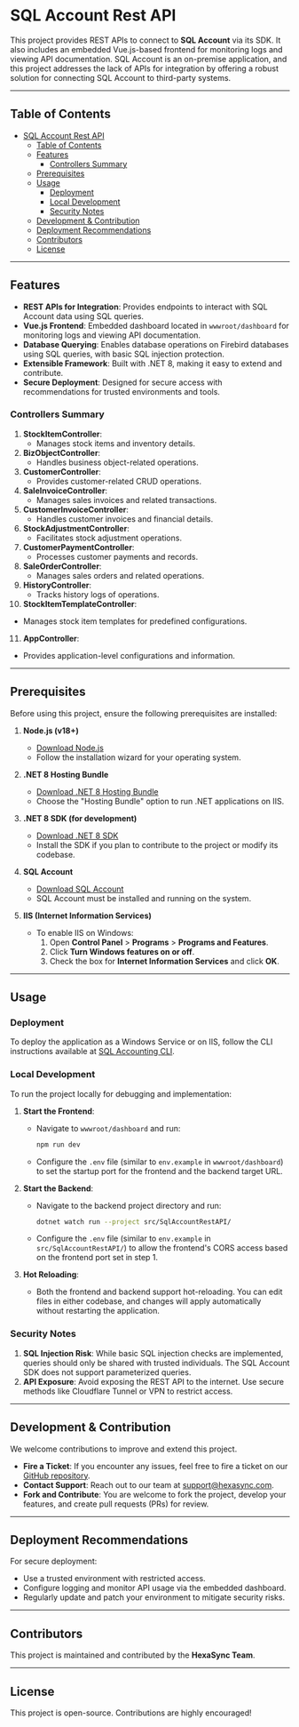 # SQL Account Rest API

This project provides REST APIs to connect to **SQL Account** via its SDK. It also includes an embedded Vue.js-based frontend for monitoring logs and viewing API documentation. SQL Account is an on-premise application, and this project addresses the lack of APIs for integration by offering a robust solution for connecting SQL Account to third-party systems.

---

## Table of Contents

- [SQL Account Rest API](#sql-account-rest-api)
  - [Table of Contents](#table-of-contents)
  - [Features](#features)
    - [Controllers Summary](#controllers-summary)
  - [Prerequisites](#prerequisites)
  - [Usage](#usage)
    - [Deployment](#deployment)
    - [Local Development](#local-development)
    - [Security Notes](#security-notes)
  - [Development \& Contribution](#development--contribution)
  - [Deployment Recommendations](#deployment-recommendations)
  - [Contributors](#contributors)
  - [License](#license)

---

## Features

- **REST APIs for Integration**: Provides endpoints to interact with SQL Account data using SQL queries.
- **Vue.js Frontend**: Embedded dashboard located in `wwwroot/dashboard` for monitoring logs and viewing API documentation.
- **Database Querying**: Enables database operations on Firebird databases using SQL queries, with basic SQL injection protection.
- **Extensible Framework**: Built with .NET 8, making it easy to extend and contribute.
- **Secure Deployment**: Designed for secure access with recommendations for trusted environments and tools.

### Controllers Summary

1. **StockItemController**:
   - Manages stock items and inventory details.
2. **BizObjectController**:
   - Handles business object-related operations.
3. **CustomerController**:
   - Provides customer-related CRUD operations.
4. **SaleInvoiceController**:
   - Manages sales invoices and related transactions.
5. **CustomerInvoiceController**:
   - Handles customer invoices and financial details.
6. **StockAdjustmentController**:
   - Facilitates stock adjustment operations.
7. **CustomerPaymentController**:
   - Processes customer payments and records.
8. **SaleOrderController**:
   - Manages sales orders and related operations.
9. **HistoryController**:
   - Tracks history logs of operations.
10. **StockItemTemplateController**:
   - Manages stock item templates for predefined configurations.
11. **AppController**:
   - Provides application-level configurations and information.

---

## Prerequisites

Before using this project, ensure the following prerequisites are installed:

1. **Node.js (v18+)**  
   - [Download Node.js](https://nodejs.org/)
   - Follow the installation wizard for your operating system.

2. **.NET 8 Hosting Bundle**  
   - [Download .NET 8 Hosting Bundle](https://dotnet.microsoft.com/download/dotnet/8.0)  
   - Choose the "Hosting Bundle" option to run .NET applications on IIS.

3. **.NET 8 SDK (for development)**  
   - [Download .NET 8 SDK](https://dotnet.microsoft.com/download/dotnet/8.0)  
   - Install the SDK if you plan to contribute to the project or modify its codebase.

4. **SQL Account**  
   - [Download SQL Account](https://www.sql.com.my/products/)  
   - SQL Account must be installed and running on the system.

5. **IIS (Internet Information Services)**  
   - To enable IIS on Windows:
     1. Open **Control Panel** > **Programs** > **Programs and Features**.
     2. Click **Turn Windows features on or off**.
     3. Check the box for **Internet Information Services** and click **OK**.

---

## Usage

### Deployment

To deploy the application as a Windows Service or on IIS, follow the CLI instructions available at [SQL Accounting CLI](https://github.com/beehexacorp/sql-accounting-cli).

### Local Development

To run the project locally for debugging and implementation:

1. **Start the Frontend**:
   - Navigate to `wwwroot/dashboard` and run:
     ```bash
     npm run dev
     ```
   - Configure the `.env` file (similar to `env.example` in `wwwroot/dashboard`) to set the startup port for the frontend and the backend target URL.

2. **Start the Backend**:
   - Navigate to the backend project directory and run:
     ```bash
     dotnet watch run --project src/SqlAccountRestAPI/
     ```
   - Configure the `.env` file (similar to `env.example` in `src/SqlAccountRestAPI/`) to allow the frontend's CORS access based on the frontend port set in step 1.

3. **Hot Reloading**:
   - Both the frontend and backend support hot-reloading. You can edit files in either codebase, and changes will apply automatically without restarting the application.

### Security Notes

1. **SQL Injection Risk**: While basic SQL injection checks are implemented, queries should only be shared with trusted individuals. The SQL Account SDK does not support parameterized queries.
2. **API Exposure**: Avoid exposing the REST API to the internet. Use secure methods like Cloudflare Tunnel or VPN to restrict access.

---

## Development & Contribution

We welcome contributions to improve and extend this project.

- **Fire a Ticket**: If you encounter any issues, feel free to fire a ticket on our [GitHub repository](https://github.com/beehexacorp/sql-accounting-cli).
- **Contact Support**: Reach out to our team at [support@hexasync.com](mailto:support@hexasync.com).
- **Fork and Contribute**: You are welcome to fork the project, develop your features, and create pull requests (PRs) for review.

---

## Deployment Recommendations

For secure deployment:

- Use a trusted environment with restricted access.
- Configure logging and monitor API usage via the embedded dashboard.
- Regularly update and patch your environment to mitigate security risks.

---

## Contributors

This project is maintained and contributed by the **HexaSync Team**.

---

## License

This project is open-source. Contributions are highly encouraged!
